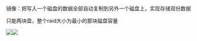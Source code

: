 镜像：把写入一个磁盘的数据全部自动复制到另外一个磁盘上，实现存储双份数据

只能两块盘，整个raid大小为最小的那块磁盘容量

![](https://www.luffycity.com/linux-book/assets/tab35-3.png)![](https://www.luffycity.com/linux-book/assets/tab35-4.png)


